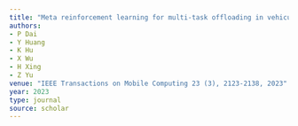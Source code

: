 ```yaml
---
title: "Meta reinforcement learning for multi-task offloading in vehicular edge computing"
authors:
- P Dai
- Y Huang
- K Hu
- X Wu
- H Xing
- Z Yu
venue: "IEEE Transactions on Mobile Computing 23 (3), 2123-2138, 2023"
year: 2023
type: journal
source: scholar
---
```

